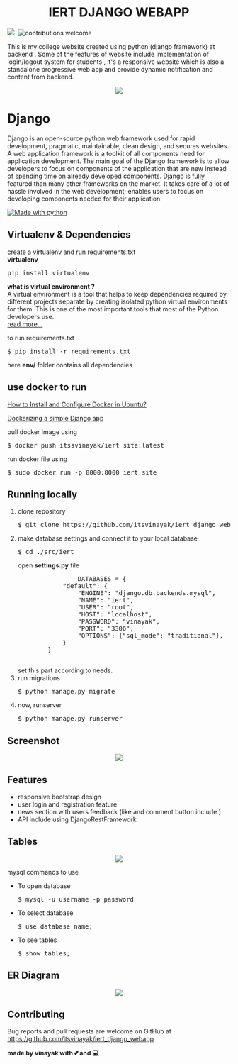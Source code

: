 <h1 align="center">IERT DJANGO WEBAPP</h1>

![](https://img.shields.io/github/repo-size/itsvinayak/IERT-Webapp.svg?label=Repo%20size&style=flat-square)&nbsp; ![contributions welcome](https://img.shields.io/static/v1.svg?label=Contributions&message=Welcome&color=0059b3&style=flat-square)&nbsp;


This is my college website created using python (django framework) at backend . Some of the features of website include implementation of login/logout system for students , it's a responsive website which is also a standalone progressive web app and provide dynamic notification and content from backend.

<p align="center"><img src="img/iert.png"/></p>

# Django

Django is an open-source python web framework used for rapid development, pragmatic, maintainable, clean design, and secures websites. A web application framework is a toolkit of all components need for application development. The main goal of the Django framework is to allow developers to focus on components of the application that are new instead of spending time on already developed components. Django is fully featured than many other frameworks on the market. It takes care of a lot of hassle involved in the web development; enables users to focus on developing components needed for their application.


[![Made with python](http://ForTheBadge.com/images/badges/made-with-python.svg)](https://github.com/itsvinayak/IERT-Webapp)

## Virtualenv & Dependencies

create a virtualenv and run requirements.txt<br/>
<b>virtualenv</b>

<pre>pip install virtualenv</pre>

<b> what is virtual environment ? </b><br/>
A virtual environment is a tool that helps to keep dependencies required by different projects separate by creating isolated python virtual environments for them. This is one of the most important tools that most of the Python developers use.
<br/>
<a href="https://www.geeksforgeeks.org/python-virtual-environment/" >read more... </a>

to run requirements.txt

<pre>$ pip install -r requirements.txt</pre>
 
here <b>env/</b> folder contains all dependencies


## use docker to run 

<a href="https://www.geeksforgeeks.org/how-to-install-and-configure-docker-in-ubuntu/" tagret="_black" >How to Install and Configure Docker in Ubuntu?</a>

<a href="https://www.geeksforgeeks.org/dockerizing-a-simple-django-app/" target="_black">Dockerizing a simple Django app</a>

pull docker image using 
<pre>$ docker push itssvinayak/iert_site:latest</pre>

run docker file using
<pre>$ sudo docker run -p 8000:8000 iert_site</pre>


## Running locally

<ol>
  <li>
      clone repository 
      <pre>$ git clone https://github.com/itsvinayak/iert_django_webapp.git</pre>
  </li>
  <li>
     make database settings and connect it to your local database 
    <pre>$ cd ./src/iert </pre>
    open <b>settings.py</b> file
    <pre>
                DATABASES = {
            "default": {
                "ENGINE": "django.db.backends.mysql",
                "NAME": "iert",
                "USER": "root",
                "HOST": "localhost",
                "PASSWORD": "vinayak",
                "PORT": "3306",
                "OPTIONS": {"sql_mode": "traditional"},
            }
        }
   </pre>
   set this part according to needs.
  </li>
  <li>
    run migrations 
    <pre>$ python manage.py migrate</pre>
  </li>
  <li>
    now, runserver 
    <pre>$ python manage.py runserver</pre>
  </li>
 </ol>

## Screenshot

  <p align="center"><img src="img/screen.png"/></p>

## Features

<ul>
  <li>responsive bootstrap design </li>
  <li>user login and registration feature</li>
  <li>news section with users feedback (like and comment button include )</li>
  <li>API include using DjangoRestFramework</li>
</ul>


## Tables

  <p align="center"><img src="img/tables.png"/></p>

  mysql commands to use

  <ul>
  <li>
      To open database
      <pre>$ mysql -u username -p password</pre>
  </li>
  <li>
    To select database
    <pre>$ use database_name;</pre>
  </li>
  <li>
    To see tables
    <pre>$ show tables;</pre>
 </li>
</ul>

## ER  Diagram

  <p align="center"><img src="img/er-diagram.png"/></p>


## Contributing

Bug reports and pull requests are welcome on GitHub at https://github.com/itsvinayak/iert_django_webapp 



<strong>made by vinayak with 💕 and 💻</strong>
